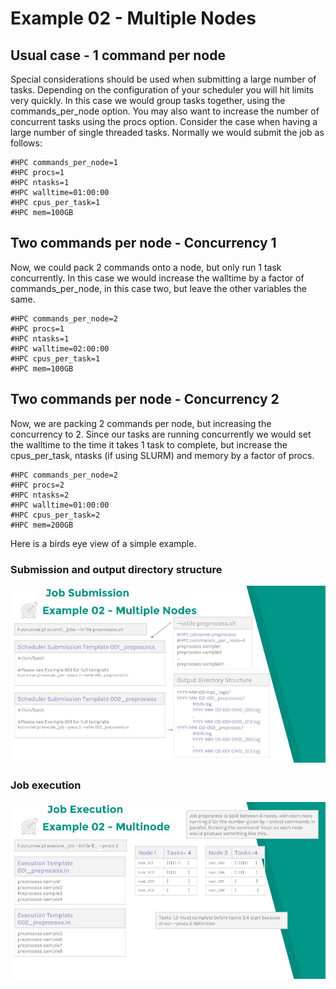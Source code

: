 # Example 02  - Multiple Nodes

## Usual case - 1 command per node
Special considerations should be used when submitting a large number of tasks.
Depending on the configuration of your scheduler you will hit limits very
quickly. In this case we would group tasks together, using the commands_per_node option.
You may also want to increase the number of concurrent tasks using the procs
option. Consider the case when having a large number of single threaded tasks.
Normally we would submit the job as follows:

```
#HPC commands_per_node=1
#HPC procs=1
#HPC ntasks=1
#HPC walltime=01:00:00
#HPC cpus_per_task=1
#HPC mem=100GB
```

## Two commands per node - Concurrency 1

Now, we could pack 2 commands onto a node, but only run 1 task concurrently. In
this case we would increase the walltime by a factor of commands_per_node, in
this case two, but leave the other variables the same.

```
#HPC commands_per_node=2
#HPC procs=1
#HPC ntasks=1
#HPC walltime=02:00:00
#HPC cpus_per_task=1
#HPC mem=100GB
```

## Two commands per node - Concurrency 2

Now, we are packing 2 commands per node, but increasing the concurrency to 2.
Since our tasks are running concurrently we would set the walltime to the time
it takes 1 task to complete, but increase the cpus_per_task, ntasks (if using
SLURM) and memory by a factor of procs.

```
#HPC commands_per_node=2
#HPC procs=2
#HPC ntasks=2
#HPC walltime=01:00:00
#HPC cpus_per_task=2
#HPC mem=200GB
```

Here is a birds eye view of a simple example.

### Submission and output directory structure

![Example 02-1](../images/HPC_Runner_Diagrams_-_Example_02-1.jpg)

### Job execution

![Example 02-2](../images/HPC_Runner_Diagrams_-_Example_02-2.jpg)
